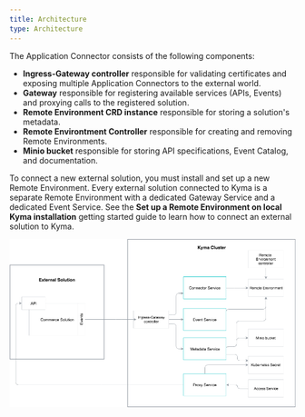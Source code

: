 ```yaml
---
title: Architecture
type: Architecture
---
```


The Application Connector consists of the following components:

* **Ingress-Gateway controller** responsible for validating certificates and exposing multiple Application Connectors to the external world.
* **Gateway** responsible for registering available services (APIs, Events) and proxying calls to the registered solution.
* **Remote Environment CRD instance** responsible for storing a solution's metadata.
* **Remote Environtment Controller** responsible for creating and removing Remote Environments.
* **Minio bucket** responsible for storing API specifications, Event Catalog, and documentation.

To connect a new external solution, you must install and set up a new Remote Environment. Every external solution connected to Kyma is a separate Remote Environment with a dedicated Gateway Service and a dedicated Event Service. See the **Set up a Remote Environment on local Kyma installation** getting started guide to learn how to connect an external solution to Kyma.

![Architecture Diagram](assets/001-application-connector.png)
